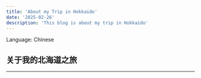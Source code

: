 ```yaml
---
title: 'About my Trip in Hokkaido'
date: '2025-02-26'
description: 'This blog is about my trip in Hokkaido'
---
```


Language: Chinese

## 关于我的北海道之旅
----
